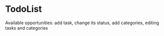 # TodoList
Available opportunities: add task, change its status, add categories, editing tasks and categories
